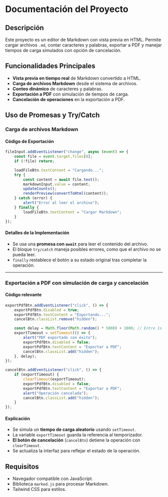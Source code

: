 # Documentación del Proyecto

## Descripción

Este proyecto es un editor de Markdown con vista previa en HTML. Permite cargar archivos `.md`, contar caracteres y palabras, exportar a PDF y manejar tiempos de carga simulados con opción de cancelación.

## Funcionalidades Principales

- **Vista previa en tiempo real** de Markdown convertido a HTML.
- **Carga de archivos Markdown** desde el sistema de archivos.
- **Conteo dinámico** de caracteres y palabras.
- **Exportación a PDF** con simulación de tiempos de carga.
- **Cancelación de operaciones** en la exportación a PDF.

## Uso de Promesas y Try/Catch

### **Carga de archivos Markdown**

#### Código de Exportación

```javascript
fileInput.addEventListener("change", async (event) => {
    const file = event.target.files[0];
    if (!file) return;

    loadFileBtn.textContent = "Cargando...";
    try {
        const content = await file.text();
        markdownInput.value = content;
        updateCounts();
        renderPreview(convertToHtml(content));
    } catch (error) {
        alert("Error al leer el archivo");
    } finally {
        loadFileBtn.textContent = "Cargar Markdown";
    }
});
```

#### Detalles de la Implementación

- Se usa una **promesa con `await`** para leer el contenido del archivo.
- El bloque `try/catch` maneja posibles errores, como que el archivo no se pueda leer.
- `finally` restablece el botón a su estado original tras completar la operación.

---

### **Exportación a PDF con simulación de carga y cancelación**

#### Código relevante

```javascript
exportPdfBtn.addEventListener("click", () => {
    exportPdfBtn.disabled = true;
    exportPdfBtn.textContent = "Exportando...";
    cancelBtn.classList.remove("hidden");

    const delay = Math.floor(Math.random() * 5000) + 1000; // Entre 1s y 6s
    exportTimeout = setTimeout(() => {
        alert("PDF exportado con éxito");
        exportPdfBtn.disabled = false;
        exportPdfBtn.textContent = "Exportar a PDF";
        cancelBtn.classList.add("hidden");
    }, delay);
});

cancelBtn.addEventListener("click", () => {
    if (exportTimeout) {
        clearTimeout(exportTimeout);
        exportPdfBtn.disabled = false;
        exportPdfBtn.textContent = "Exportar a PDF";
        alert("Operación cancelada");
        cancelBtn.classList.add("hidden");
    }
});
```

#### Explicación

- Se simula un **tiempo de carga aleatorio** usando `setTimeout`.
- La variable `exportTimeout` guarda la referencia al temporizador.
- **El botón de cancelación** (`cancelBtn`) detiene la operación con `clearTimeout`.
- Se actualiza la interfaz para reflejar el estado de la operación.

## Requisitos

- Navegador compatible con JavaScript.
- Biblioteca `marked.js` para procesar Markdown.
- Tailwind CSS para estilos.
